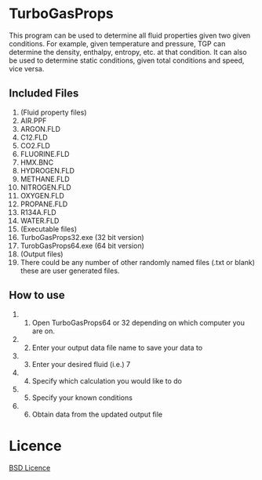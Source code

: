 TurboGasProps
=============

This program can be used to determine all fluid properties given two given conditions.  For example, given temperature and pressure, TGP can determine the density, enthalpy, entropy, etc. at that condition.  It can also be used to determine static conditions, given total conditions and speed, vice versa.

Included Files
--------------
1. (Fluid property files) 
2. AIR.PPF 
3. ARGON.FLD 
4. C12.FLD 
5. CO2.FLD 
6. FLUORINE.FLD 
7. HMX.BNC 
8. HYDROGEN.FLD 
9. METHANE.FLD 
10. NITROGEN.FLD 
11. OXYGEN.FLD 
12. PROPANE.FLD 
13. R134A.FLD 
14. WATER.FLD 
15. (Executable files) 
16. TurboGasProps32.exe (32 bit version) 
17. TurobGasProps64.exe (64 bit version) 
18. (Output files) 
19. There could be any number of other randomly named files (.txt or blank) these are user generated files.

How to use
----------

1. 1) Open TurboGasProps64 or 32 depending on which computer you are on.
2. 2) Enter your output data file name to save your data to
3. 3) Enter your desired fluid (i.e.) 7
4. 4) Specify which calculation you would like to do
5. 5) Specify your known conditions
6. 6) Obtain data from the updated output file

Licence
=======
[BSD Licence](http://opensource.org/licenses/bsd-license.php)

